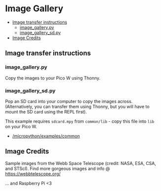 # Image Gallery <!-- omit in toc -->

- [Image transfer instructions](#image-transfer-instructions)
  - [image_gallery.py](#image_gallerypy)
  - [image_gallery_sd.py](#image_gallery_sdpy)
- [Image Credits](#image-credits)

## Image transfer instructions

### image_gallery.py

Copy the images to your Pico W using Thonny.

### image_gallery_sd.py

Pop an SD card into your computer to copy the images across. (Alternatively, you can transfer them using Thonny, but you will have to mount the SD card using the REPL first).

This example requires `sdcard.mpy` from `common/lib`  - copy this file into `lib` on your Pico W.

- [/micropython/examples/common](../../common)

## Image Credits

Sample images from the Webb Space Telescope (credit: NASA, ESA, CSA, and STScI).
Find more gorgeous images and info @ https://webbtelescope.org/

... and Raspberry Pi <3
